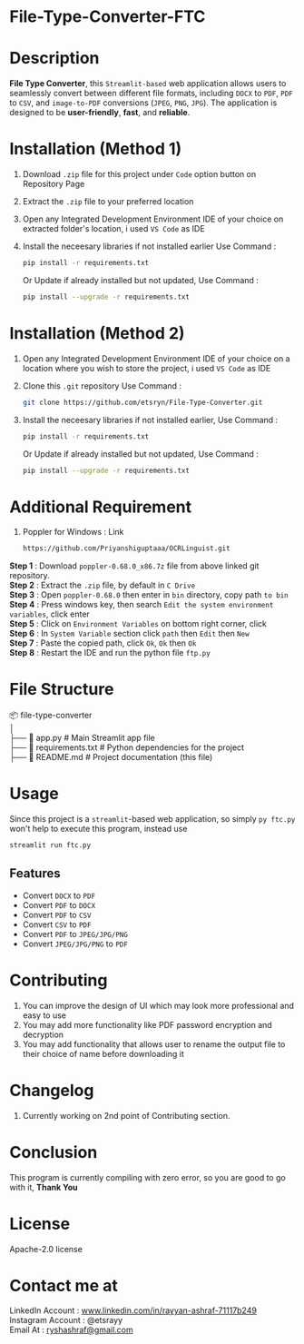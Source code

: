 # File-Type-Converter-FTC

# Description
**File Type Converter**, this `Streamlit-based` web application allows users to seamlessly convert between different file formats, including `DOCX` to `PDF`, `PDF` to `CSV`, and `image-to-PDF` conversions (`JPEG`, `PNG`, `JPG`). The application is designed to be **user-friendly**, **fast**, and **reliable**.

# Installation (Method 1)
1. Download `.zip` file for this project under `Code` option button on Repository Page
2. Extract the `.zip` file to your preferred location
3. Open any Integrated Development Environment IDE of your choice on extracted folder's location, i used `VS Code` as IDE
4. Install the neceesary libraries if not installed earlier
   Use Command :
   ```bash
   pip install -r requirements.txt
   ```

   Or Update if already installed but not updated, Use Command :
   ```bash
   pip install --upgrade -r requirements.txt
   ```
# Installation (Method 2)
1. Open any Integrated Development Environment IDE of your choice on a location where you wish to store the project, i used `VS Code` as IDE
2. Clone this `.git` repository
   Use Command :
   ```bash
   git clone https://github.com/etsryn/File-Type-Converter.git
   ```
3. Install the neceesary libraries if not installed earlier, Use Command :
   ```bash
   pip install -r requirements.txt
   ```

   Or Update if already installed but not updated, Use Command :
   ```bash
   pip install --upgrade -r requirements.txt
   ```

# Additional Requirement
1. Poppler for Windows : Link
   ```bash
   https://github.com/Priyanshiguptaaa/OCRLinguist.git
   ```
**Step 1** : Download `poppler-0.68.0_x86.7z` file from above linked git repository.<br />
**Step 2** : Extract the `.zip` file, by default in `C Drive`<br />
**Step 3** : Open `poppler-0.68.0` then enter in `bin` directory, copy path `to bin`<br />
**Step 4** : Press windows key, then search `Edit the system environment variables`, click enter<br />
**Step 5** : Click on `Environment Variables` on bottom right corner, click<br />
**Step 6** : In `System Variable` section click `path` then `Edit` then `New`<br />
**Step 7** : Paste the copied path, click `Ok`, `Ok` then `Ok`<br />
**Step 8** : Restart the IDE and run the python file `ftp.py`

# File Structure
📦 file-type-converter<br />
│<br />
├── 📜 app.py                 # Main Streamlit app file<br />
├── 📜 requirements.txt        # Python dependencies for the project<br />
├── 📜 README.md               # Project documentation (this file)<br />

# Usage
Since this project is a `streamlit`-based web application, so simply `py ftc.py` won't help to execute this program, instead use
   ```bash
   streamlit run ftc.py
```
## Features

- Convert `DOCX` to `PDF`
- Convert `PDF` to `DOCX`
- Convert `PDF` to `CSV`
- Convert `CSV` to `PDF`
- Convert `PDF` to `JPEG/JPG/PNG`
- Convert `JPEG/JPG/PNG` to `PDF`

# Contributing
1. You can improve the design of UI which may look more professional and easy to use
2. You may add more functionality like PDF password encryption and decryption
3. You may add functionality that allows user to rename the output file to their choice of name before downloading it

# Changelog
1. Currently working on 2nd point of Contributing section.

# Conclusion
This program is currently compiling with zero error, so you are good to go with it, **Thank You**

# License
Apache-2.0 license

# Contact me at
LinkedIn Account : www.linkedin.com/in/rayyan-ashraf-71117b249<br />
Instagram Account : @etsrayy<br />
Email At : ryshashraf@gmail.com
